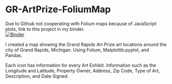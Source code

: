 # GR-ArtPrize-FoliumMap

Due to Github not cooperating with Folium maps because of JavaScript plots, link to this project in my binder.  
[![Binder](https://mybinder.org/badge_logo.svg)](https://mybinder.org/v2/gh/Ambush3/GR-ArtPrize-FoliumMap/master)

I created a map showing the Grand Rapids Art Prize art locations around the city of Grand Rapids, Michigan.
Using Folium, Matplotlib.pyplot, and Pandas.

Each icon has information for every Art Exhibit. 
Information such as the Longitude and Latitude, Property Owner, Address, Zip Code, Type of Art, Description, and Date Signed. 
